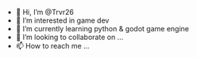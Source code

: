 - 👋 Hi, I’m @Trvr26 
- 👀 I’m interested in game dev
- 🌱 I’m currently learning python & godot game engine
- 💞️ I’m looking to collaborate on ...
- 📫 How to reach me ...

<!---
Trvr26/Trvr26 is a ✨ special ✨ repository because its `README.md` (this file) appears on your GitHub profile.
You can click the Preview link to take a look at your changes.
--->
